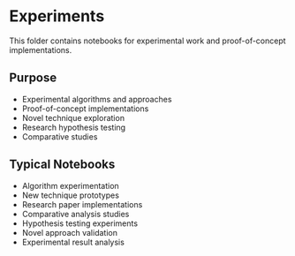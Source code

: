 # Experiments

This folder contains notebooks for experimental work and proof-of-concept implementations.

## Purpose
- Experimental algorithms and approaches
- Proof-of-concept implementations
- Novel technique exploration
- Research hypothesis testing
- Comparative studies

## Typical Notebooks
- Algorithm experimentation
- New technique prototypes
- Research paper implementations
- Comparative analysis studies
- Hypothesis testing experiments
- Novel approach validation
- Experimental result analysis
